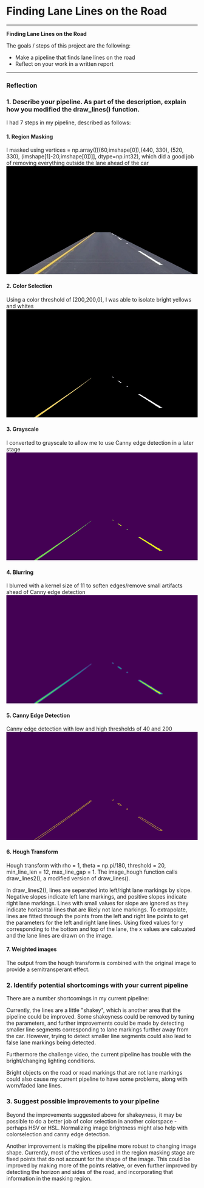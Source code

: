# **Finding Lane Lines on the Road** 

---

**Finding Lane Lines on the Road**

The goals / steps of this project are the following:
* Make a pipeline that finds lane lines on the road
* Reflect on your work in a written report


[//]: # (Image References)

[image1]: ./test_images_output/1_solidYellowLeft.jpg "Masking"
[image2]: ./test_images_output/2_solidYellowLeft.jpg "Color Selection"
[image3]: ./test_images_output/3_solidYellowLeft.jpg "Grayscale"
[image4]: ./test_images_output/4_solidYellowLeft.jpg "Blur"
[image5]: ./test_images_output/5_solidYellowLeft.jpg "Canny"
[image6]: ./test_images_output/6_solidYellowLeft.jpg "Hough"
[image7]: ./test_images_output/7_solidYellowLeft.jpg "Weighted"

---

### Reflection

### 1. Describe your pipeline. As part of the description, explain how you modified the draw_lines() function.

I had 7 steps in my pipeline, described as follows:

#### 1. Region Masking
I masked using vertices = np.array(\[\[(60,imshape\[0]),(440, 330), (520, 330), (imshape\[1]-20,imshape\[0])]], dtype=np.int32), which did a good job of removing everything outside the lane ahead of the car
![alt text][image1]

#### 2. Color Selection
Using a color threshold of \[200,200,0], I was able to isolate bright yellows and whites
![alt text][image2]

#### 3. Grayscale
I converted to grayscale to allow me to use Canny edge detection in a later stage
![alt text][image3]

#### 4. Blurring
I blurred with a kernel size of 11 to soften edges/remove small artifacts ahead of Canny edge detection
![alt text][image4]

#### 5. Canny Edge Detection
Canny edge detection with low and high thresholds of 40 and 200
![alt text][image5]

#### 6. Hough Transform
Hough transform with rho = 1, theta = np.pi/180, threshold = 20, min_line_len = 12, max_line_gap = 1. The image_hough function calls draw_lines2(), a modified version of draw_lines().  

In draw_lines2(), lines are seperated into left/right lane markings by slope. Negative slopes indicate left lane markings, and positive slopes indicate right lane markings. Lines with small values for slope are ignored as they indicate horizontal lines that are likely not lane markings. To extrapolate, lines are fitted through the points from the left and right line points to get the parameters for the left and right lane lines.  Using fixed values for y corresponding to the bottom and top of the lane, the x values are calcuated and the lane lines are drawn on the image.

#### 7. Weighted images
The output from the hough transform is combined with the original image to provide a semitransperant effect.


### 2. Identify potential shortcomings with your current pipeline

There are a number shortcomings in my current pipeline:

Currently, the lines are a little "shakey", which is another area that the pipeline could be improved. Some shakeyness could be removed by tuning the parameters, and further improvements could be made by detecting smaller line segments corresponding to lane markings further away from the car.  However, trying to detect smaller line segments could also lead to false lane markings being detected.

Furthermore the challenge video, the current pipeline has trouble with the bright/changing lighting conditions.

Bright objects on the road or road markings that are not lane markings could also cause my current pipeline to have some problems, along with worn/faded lane lines.


### 3. Suggest possible improvements to your pipeline

Beyond the improvements suggested above for shakeyness, it may be possible to do a better job of color selection in another colorspace - perhaps HSV or HSL.  Normalizing image brightness might also help with colorselection and canny edge detection.

Another improvement is making the pipeline more robust to changing image shape.  Currently, most of the vertices used in the region masking stage are fixed points that do not account for the shape of the image.  This could be improved by making more of the points relative, or even further improved by detecting the horizon and sides of the road, and incorporating that information in the masking region.

